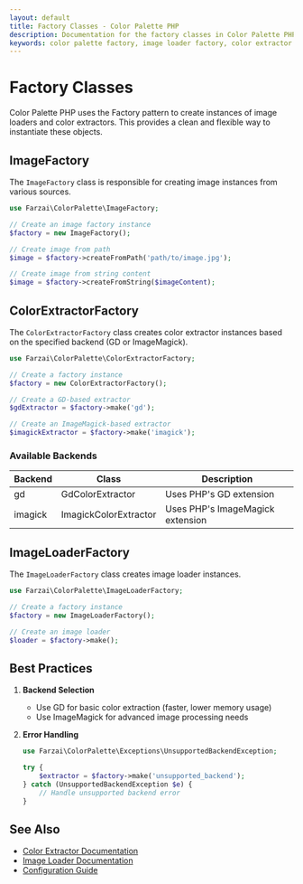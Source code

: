 ```yaml
---
layout: default
title: Factory Classes - Color Palette PHP
description: Documentation for the factory classes in Color Palette PHP
keywords: color palette factory, image loader factory, color extractor factory, php factory pattern
---
```


# Factory Classes

Color Palette PHP uses the Factory pattern to create instances of image loaders and color extractors. This provides a clean and flexible way to instantiate these objects.

## ImageFactory

The `ImageFactory` class is responsible for creating image instances from various sources.

```php
use Farzai\ColorPalette\ImageFactory;

// Create an image factory instance
$factory = new ImageFactory();

// Create image from path
$image = $factory->createFromPath('path/to/image.jpg');

// Create image from string content
$image = $factory->createFromString($imageContent);
```

## ColorExtractorFactory

The `ColorExtractorFactory` class creates color extractor instances based on the specified backend (GD or ImageMagick).

```php
use Farzai\ColorPalette\ColorExtractorFactory;

// Create a factory instance
$factory = new ColorExtractorFactory();

// Create a GD-based extractor
$gdExtractor = $factory->make('gd');

// Create an ImageMagick-based extractor
$imagickExtractor = $factory->make('imagick');
```

### Available Backends

| Backend | Class | Description |
|---------|-------|-------------|
| gd | GdColorExtractor | Uses PHP's GD extension |
| imagick | ImagickColorExtractor | Uses PHP's ImageMagick extension |

## ImageLoaderFactory

The `ImageLoaderFactory` class creates image loader instances.

```php
use Farzai\ColorPalette\ImageLoaderFactory;

// Create a factory instance
$factory = new ImageLoaderFactory();

// Create an image loader
$loader = $factory->make();
```

## Best Practices

1. **Backend Selection**
   - Use GD for basic color extraction (faster, lower memory usage)
   - Use ImageMagick for advanced image processing needs

2. **Error Handling**
   ```php
   use Farzai\ColorPalette\Exceptions\UnsupportedBackendException;
   
   try {
       $extractor = $factory->make('unsupported_backend');
   } catch (UnsupportedBackendException $e) {
       // Handle unsupported backend error
   }
   ```

## See Also

- [Color Extractor Documentation](color-extractor.html)
- [Image Loader Documentation](image-loader.html)
- [Configuration Guide](../getting-started.html#configuration) 